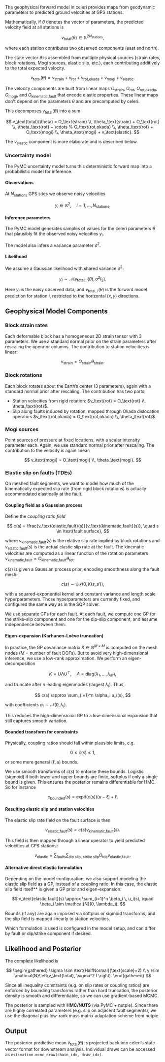 
The geophysical forward model in celeri provides maps from geodynamic parameters
to predicted ground velocities at GPS stations.

Mathematically, if $\theta$ denotes the vector of parameters, the predicted
velocity field at all stations is

$$
v_\text{total}(\theta) \in \mathbb{R}^{2N_\text{stations}},
$$

where each station contributes two observed components (east and north).

The state vector $\theta$ is assembled from multiple physical sources
(strain rates, block rotations, Mogi sources, elastic slip, etc.),
each contributing additively to the total expected velocity.

$$
v_\text{total}(\theta) = v_\text{strain} + v_\text{rot} + v_\text{rot,okada} + v_\text{mogi} + v_\text{elastic}.
$$

The velocity components are built from linear maps $O_\text{strain}$, $O_\text{rot}$, $O_\text{rot,okada}$, $O_\text{mogi}$, and $O_\text{kinematic,fault}$ that encode
elastic properties.
These linear maps don't depend on the parameters $\theta$ and are
precomputed by celeri.

This decomposes $v_\text{total}(\theta)$ into a sum

$$
v_\text{total}(\theta) = O_\text{strain} \\, \theta_\text{strain} + O_\text{rot} \\, \theta_\text{rot} + \cdots % O_\text{rot,okada} \\, \theta_\text{rot} + O_\text{mogi} \\, \theta_\text{mogi} + v_\text{elastic}.
$$

The $v_\text{elastic}$ component is more elaborate and is described below.

### Uncertainty model

The PyMC uncertainty model turns this deterministic forward map into a probabilistic model
for inference.

#### Observations
At $N_\text{stations}$ GPS sites we observe noisy velocities

$$
y_i \in \mathbb{R}^2, \quad i=1,\dots,N_\text{stations}.
$$

#### Inference parameters

The PyMC model generates samples of values for the celeri parameters $\theta$ that plausibly fit the observed noisy velocities $y_i$.

The model also infers a variance parameter $\sigma^2$.

#### Likelihood

We assume a Gaussian likelihood with shared variance $\sigma^2$:

$$
y_i \sim \mathcal{N}\left(v_\text{total, $i$}(\theta), \sigma^2 I_2\right).
$$

Here $y_i$ is the noisy observed data, and $v_\text{total, i}(\theta)$ is the forward model prediction for station
$i$, restricted to the horizontal $(x,y)$ directions.

## Geophysical Model Components

### Block strain rates
Each deformable block has a homogeneous 2D strain tensor with 3 parameters. We
use a standard normal prior on the strain parameters after rescaling the
operator columns. The contribution to station velocities is linear:

$$
v_\text{strain} = O_\text{strain} \theta_\text{strain}.
$$

### Block rotations
Each block rotates about the Earth’s center (3 parameters), again with a
standard normal prior after rescaling. The contribution has two parts:
- Station velocities from rigid rotation: $v_\text{rot} = O_\text{rot} \\, \theta_\text{rot}$.
- Slip along faults induced by rotation, mapped through Okada dislocation
  operators $v_\text{rot,okada} = O_\text{rot,okada} \\, \theta_\text{rot}$.

### Mogi sources
Point sources of pressure at fixed locations, with a scalar intensity parameter
each. Again, we use standard normal prior after rescaling. The contribution to
the velocity is again linear:

$$
v_\text{mogi} = O_\text{mogi} \\, \theta_\text{mogi}.
$$

### Elastic slip on faults (TDEs)

On meshed fault segments, we want to model how much of the kinematically
expected slip rate (from rigid block rotations) is actually accommodated
elastically at the fault.

#### Coupling field as a Gaussian process

Define the *coupling ratio field*

$$
c(s) = \frac{v_\text{elastic,fault}(s)}{v_\text{kinematic,fault}(s)}, \quad s \in \text{fault surface},
$$

where $v_\text{kinematic,fault}(s)$ is the relative slip rate implied by block
rotations and $v_\text{elastic,fault}(s)$ is the actual elastic slip rate at the
fault. The kinematic velocities are computed as a linear function of the
rotation parameters $v_\text{kinematic,fault} = O_\text{kinematic,fault} \theta_\text{rot}$.

$c(s)$ is given a Gaussian process prior, encoding smoothness along the fault mesh:

$$
c(s) \sim \mathcal{GP}(0, K(s, s')),
$$

with a squared-exponential kernel and constant variance and length scale
hyperparameters. Those hyperparameters are currently fixed, and configured the
same way as in the SQP solver.

We use separate GPs for each fault. At each fault, we compute one GP for the
strike-slip component and one for the dip-slip component, and assume
independence between them.

#### Eigen-expansion (Karhunen–Loève truncation)

In practice, the GP covariance matrix $K \in \mathbb{R}^{M \times M}$ is
computed on the mesh nodes ($M$ = number of fault DOFs). But to avoid very
high-dimensional inference, we use a low-rank approximation. We perform an
eigen-decomposition

$$
K = U \Lambda U^\top, \quad \Lambda = \text{diag}(\lambda_1, \dots, \lambda_M),
$$

and truncate after $n$ leading eigenmodes (largest $\lambda_i$).
Thus,

$$
c(s) \approx \sum_{i=1}^n \alpha_i u_i(s),
$$

with coefficients $\alpha_i \sim \mathcal{N}(0, \lambda_i)$.

This reduces the high-dimensional GP to a low-dimensional expansion that still
captures smooth variation.

#### Bounded transform for constraints

Physically, coupling ratios should fall within plausible limits, e.g.

$$
0 \leq c(s) \leq 1,
$$

or some more general $(\ell, u)$ bounds.

We use smooth transforms of $c(s)$ to enforce these bounds. Logistic (sigmoid)
if both lower and upper bounds are finite, softplus if only a single bound is
given. This ensures the posterior remains differentiable for HMC. So for instance

$$
c_\text{bounded}(s) = \text{expit}(c(s)) (u - \ell) + \ell.
$$

#### Resulting elastic slip and station velocities

The elastic slip rate field on the fault surface is then

$$
v_\text{elastic,fault}(s) = c(s) v_\text{kinematic,fault}(s).
$$

This field is then mapped through a linear operator to yield predicted
velocities at GPS stations:

$$
v_\text{elastic} = \sum_{\text{faults}}\sum_{\text{dip slip, strike slip}} O_\text{tde} v_\text{elastic,fault}.
$$

#### Alternative direct elastic formulation

Depending on the model configuration, we also support modeling the elastic slip
field as a GP, instead of a coupling ratio. In this case, the elastic slip field
itself** is given a GP prior and eigen-expansion:

$$
v_\text{elastic,fault}(s) \approx \sum_{i=1}^n \beta_i \, u_i(s),
\quad \beta_i \sim \mathcal{N}(0, \lambda_i).
$$

Bounds (if any) are again imposed via softplus or sigmoid transforms, and the
slip field is mapped linearly to station velocities.

Which formulation is used is configured in the model setup, and can differ by
fault or dip/strike component if desired.

## Likelihood and Posterior
The complete likelihood is

$$
\begin{gathered}
\sigma \sim \text{HalfNormal}(\text{scale}=2) \\
y \sim \mathcal{N}\left(v_\text{total}, \sigma^2 I \right).
\end{gathered}
$$

Since all inequality constraints (e.g. on slip rates or coupling ratios) are
enforced by bounding transforms rather than hard truncation, the posterior
density is smooth and differentiable, so we can use gradient-based MCMC.

The posterior is sampled with **HMC/NUTS** (via PyMC + nutpie). Since there are
highly correlated parameters (e.g. slip on adjacent fault segments), we use the
diagonal plus low-rank mass matrix adaptation scheme from nutpie.


## Output
The posterior predictive mean ${\hat v_\text{total}(\theta)}$ is projected back into
celerí’s state vector format for downstream analysis.
Individual draws can be accessed as `estimation.mcmc_draw(chain_idx, draw_idx)`.
